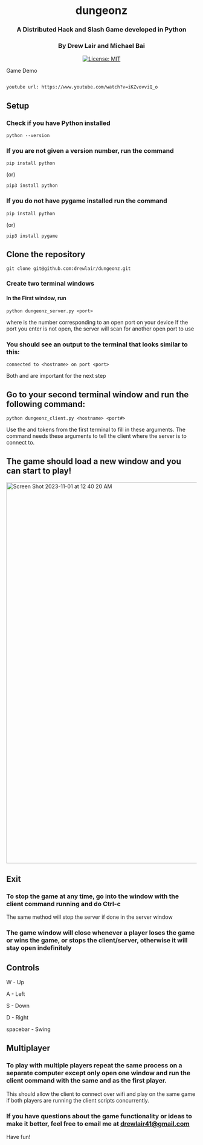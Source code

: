 <div align="center">
  
# dungeonz
### A Distributed Hack and Slash Game developed in Python
### By Drew Lair and Michael Bai
[![License: MIT](https://img.shields.io/badge/License-MIT-yellow.svg)](https://opensource.org/licenses/MIT)
</div>

Game Demo
```

youtube url: https://www.youtube.com/watch?v=iKZvovviQ_o

```

## Setup

### Check if you have Python installed
```
python --version
```
### If you are not given a version number, run the command
```
pip install python
```
(or)
```
pip3 install python
```
### If you do not have pygame installed run the command
```
pip install python
```
(or)
```
pip3 install pygame
```

## Clone the repository

```
git clone git@github.com:drewlair/dungeonz.git
```

### Create two terminal windows
#### In the First window, run
```
python dungeonz_server.py <port>
```
where <port> is the number corresponding to an open port on your device
If the port you enter is not open, the server will scan for another open port to use
### You should see an output to the terminal that looks similar to this:
```
connected to <hostname> on port <port>
```
Both <hostname> and <port> are important for the next step
## Go to your second terminal window and run the following command:
```
python dungeonz_client.py <hostname> <port#>
```
Use the <hostname> and <port> tokens from the first terminal to fill in these arguments.
The command needs these arguments to tell the client where the server is to connect to.
## The game should load a new window and you can start to play!
<img width="1005" alt="Screen Shot 2023-11-01 at 12 40 20 AM" src="https://github.com/drewlair/dungeonz/assets/90236451/5bbd6158-e818-49a1-854c-10eb45a8eb60">

## Exit
### To stop the game at any time, go into the window with the client command running and do Ctrl-c
The same method will stop the server if done in the server window
### The game window will close whenever a player loses the game or wins the game, or stops the client/server, otherwise it will stay open indefinitely

## Controls
W - Up

A - Left

S - Down

D - Right

spacebar - Swing

## Multiplayer
### To play with multiple players repeat the same process on a separate computer except only open one window and run the client command with the same <hostname> and <port> as the first player.
This should allow the client to connect over wifi and play on the same game if both players are running the client scripts concurrently.

### If you have questions about the game functionality or ideas to make it better, feel free to email me at drewlair41@gmail.com

Have fun!
